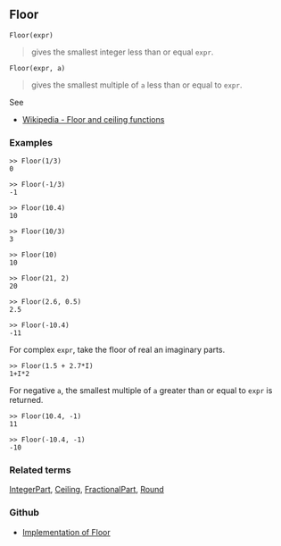 ## Floor

```
Floor(expr)
```

> gives the smallest integer less than or equal `expr`. 

```
Floor(expr, a)
```

> gives the smallest multiple of `a` less than or equal to `expr`. 

See
* [Wikipedia - Floor and ceiling functions](https://en.wikipedia.org/wiki/Floor_and_ceiling_functions)

### Examples

```
>> Floor(1/3)
0

>> Floor(-1/3)
-1

>> Floor(10.4)    
10    
 
>> Floor(10/3)    
3    
 
>> Floor(10)    
10    
 
>> Floor(21, 2)    
20    
 
>> Floor(2.6, 0.5)    
2.5    
 
>> Floor(-10.4)    
-11    
```

For complex `expr`, take the floor of real an imaginary parts.

```
>> Floor(1.5 + 2.7*I)    
1+I*2   
```

For negative `a`, the smallest multiple of `a` greater than or equal to `expr` is returned.
   
```
>> Floor(10.4, -1)    
11    
 
>> Floor(-10.4, -1)    
-10    
```

### Related terms 
[IntegerPart](IntegerPart.md), [Ceiling](Ceiling.md), [FractionalPart](FractionalPart.md), [Round](Round.md)

### Github

* [Implementation of Floor](https://github.com/axkr/symja_android_library/blob/master/symja_android_library/matheclipse-core/src/main/java/org/matheclipse/core/builtin/IntegerFunctions.java#L559) 
